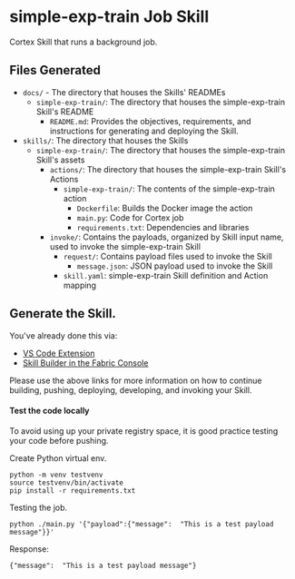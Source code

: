 # simple-exp-train Job Skill

Cortex Skill that runs a background job.


## Files Generated
- `docs/` - The directory that houses the Skills' READMEs
    - `simple-exp-train/`: The directory that houses the simple-exp-train Skill's README
        - `README.md`: Provides the objectives, requirements, and instructions for generating and deploying the Skill.
- `skills/`: The directory that houses the Skills
    - `simple-exp-train/`: The directory that houses the simple-exp-train Skill's assets
        - `actions/`: The directory that houses the simple-exp-train Skill's Actions
            - `simple-exp-train/`: The contents of the simple-exp-train action
                - `Dockerfile`: Builds the Docker image the action
                - `main.py`: Code for Cortex job
                - `requirements.txt`: Dependencies and libraries
        - `invoke/`: Contains the payloads, organized by Skill input name, used to invoke the simple-exp-train Skill
            - `request/`: Contains payload files used to invoke the Skill
                - `message.json`: JSON payload used to invoke the Skill
            - `skill.yaml`: simple-exp-train Skill definition and Action mapping


## Generate the Skill.

You've already done this via:
- [VS Code Extension](https://cognitivescale.github.io/cortex-code/)
- [Skill Builder in the Fabric Console](https://cognitivescale.github.io/cortex-fabric/docs/build-skills/skill-builder-ui)

Please use the above links for more information on how to continue building, pushing, deploying, developing, and invoking your Skill.


#### Test the code locally
To avoid using up your private registry space, it is good practice testing your code before pushing.

Create Python virtual env.
```shell
python -m venv testvenv
source testvenv/bin/activate
pip install -r requirements.txt
```

Testing the job.
```shell
python ./main.py '{"payload":{"message":  "This is a test payload message"}}'
````
Response:
```text
{"message":  "This is a test payload message"}
```
